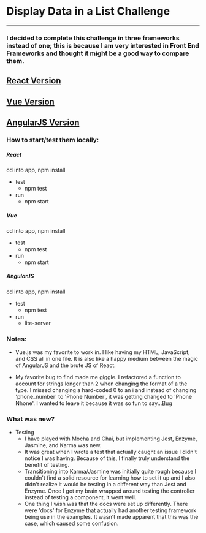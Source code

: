 # Display Data in a List Challenge

---

### I decided to complete this challenge in three frameworks instead of one; this is because I am very interested in Front End Frameworks and thought it might be a good way to compare them.

## [React Version](http://react-version-challenge.surge.sh/)
## [Vue Version](http://vue-version-challenge.surge.sh/)
## [AngularJS Version](http://angularjs-version-challenge.surge.sh/)


### How to start/test them locally:
##### React
cd into app, npm install
  - test
    * npm test
  - run
    * npm start

##### Vue
cd into app, npm install
  - test
    * npm test
  - run
    * npm start

##### AngularJS
cd into app, npm install
  - test
    * npm test
  - run
    * lite-server

### Notes:

- Vue.js was my favorite to work in. I like having my HTML, JavaScript, and CSS all in one file. It is also like a happy medium between the magic of AngularJS and the brute JS of React.

- My favorite bug to find made me giggle. I refactored a function to account for strings longer than 2 when changing the format of a the type. I missed changing a hard-coded 0 to an i and instead of changing 'phone_number' to 'Phone Number', it was getting changed to 'Phone Nhone'. I wanted to leave it because it was so fun to say...[Bug](https://github.com/CassandraGoose/challenge/commit/a87ee3ec70b9800e8ff861c9d1367d641aa62562)

### What was new?

- Testing
  * I have played with Mocha and Chai, but implementing Jest, Enzyme, Jasmine, and Karma was new.
  * It was great when I wrote a test that actually caught an issue I didn't notice I was having. Because of this, I finally truly understand the benefit of testing.
  * Transitioning into Karma/Jasmine was initially quite rough because I couldn't find a solid resource for learning how to set it up and I also didn't realize it would be testing in a different way than Jest and Enzyme. Once I got my brain wrapped around testing the controller instead of testing a component, it went well.
  * One thing I wish was that the docs were set up differently. There were 'docs' for Enzyme that actually had another testing framework being use in the examples. It wasn't made apparent that this was the case, which caused some confusion.
